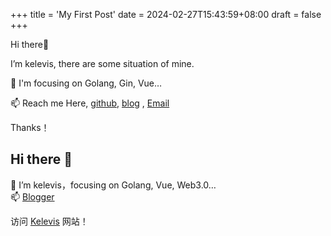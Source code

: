 +++
title = 'My First Post'
date = 2024-02-27T15:43:59+08:00
draft = false
+++



Hi there👋

I’m kelevis, there are some situation of mine.

🔭 I'm focusing on Golang, Gin, Vue…

📫 Reach me Here, [github](https://github.com/kelevis), [blog](https://kelevis.github.io) , [Email]()

Thanks！
## Hi there 👋
🌱 I’m kelevis，focusing on Golang, Vue, Web3.0…  
📫 [Blogger](https://kelevis.github.io)

访问 [Kelevis](https://kelevis.github.io) 网站！
